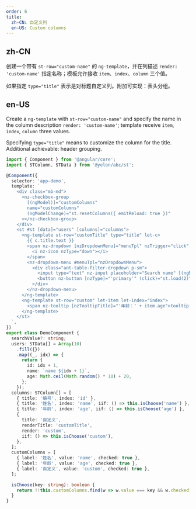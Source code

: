```yaml
---
order: 6
title:
  zh-CN: 自定义列
  en-US: Custom columns
---
```


## zh-CN

创建一个带有 `st-row="custom-name"` 的 `ng-template`，并在列描述 `render: 'custom-name'` 指定名称；模板允许接收 `item`、`index`、`column` 三个值。

如果指定 `type="title"` 表示是对标题自定义列。附加可实现：表头分组。

## en-US

Create a `ng-template` with `st-row="custom-name"` and specify the name in the column description `render: 'custom-name'`; template receive `item`, `index`, `column` three values.

Specifying `type="title"` means to customize the column for the title. Additional achievable: header grouping.

```ts
import { Component } from '@angular/core';
import { STColumn, STData } from '@yelon/abc/st';

@Component({
  selector: 'app-demo',
  template: `
    <div class="mb-md">
      <nz-checkbox-group
        [(ngModel)]="customColumns"
        name="customColumns"
        (ngModelChange)="st.resetColumns({ emitReload: true })"
      ></nz-checkbox-group>
    </div>
    <st #st [data]="users" [columns]="columns">
      <ng-template st-row="customTitle" type="title" let-c>
        {{ c.title.text }}
        <span nz-dropdown [nzDropdownMenu]="menuTpl" nzTrigger="click" [nzClickHide]="false" nzPlacement="bottomRight">
          <i nz-icon nzType="down"></i>
        </span>
        <nz-dropdown-menu #menuTpl="nzDropdownMenu">
          <div class="ant-table-filter-dropdown p-sm">
            <input type="text" nz-input placeholder="Search name" [(ngModel)]="searchValue" name="searchValue" class="width-sm mr-sm" />
            <button nz-button [nzType]="'primary'" (click)="st.load(2)">Search</button>
          </div>
        </nz-dropdown-menu>
      </ng-template>
      <ng-template st-row="custom" let-item let-index="index">
        <span nz-tooltip [nzTooltipTitle]="'年龄：' + item.age">tooltip: {{ item.age }}-{{ index }}</span>
      </ng-template>
    </st>
  `,
})
export class DemoComponent {
  searchValue?: string;
  users: STData[] = Array(10)
    .fill({})
    .map((_, idx) => {
      return {
        id: idx + 1,
        name: `name ${idx + 1}`,
        age: Math.ceil(Math.random() * 10) + 20,
      };
    });
  columns: STColumn[] = [
    { title: '编号', index: 'id' },
    { title: '姓名', index: 'name', iif: () => this.isChoose('name') },
    { title: '年龄', index: 'age', iif: () => this.isChoose('age') },
    {
      title: '自定义',
      renderTitle: 'customTitle',
      render: 'custom',
      iif: () => this.isChoose('custom'),
    },
  ];
  customColumns = [
    { label: '姓名', value: 'name', checked: true },
    { label: '年龄', value: 'age', checked: true },
    { label: '自定义', value: 'custom', checked: true },
  ];

  isChoose(key: string): boolean {
    return !!this.customColumns.find(w => w.value === key && w.checked);
  }
}
```
